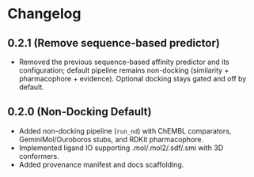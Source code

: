 # Changelog

## 0.2.1 (Remove sequence-based predictor)
- Removed the previous sequence-based affinity predictor and its configuration; default pipeline remains non-docking (similarity + pharmacophore + evidence). Optional docking stays gated and off by default.

## 0.2.0 (Non-Docking Default)
- Added non-docking pipeline (`run_nd`) with ChEMBL comparators, GeminiMol/Ouroboros stubs, and RDKit pharmacophore.
- Implemented ligand IO supporting .mol/.mol2/.sdf/.smi with 3D conformers.
- Added provenance manifest and docs scaffolding.
